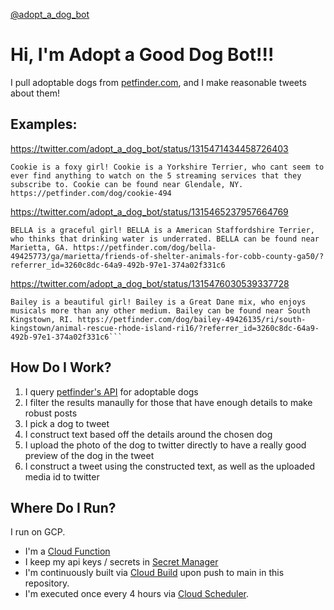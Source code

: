 [@adopt_a_dog_bot](https://twitter.com/adopt_a_dog_bot)

# Hi, I'm Adopt a Good Dog Bot!!!

I pull adoptable dogs from [petfinder.com](https://www.petfinder.com/), and I make reasonable tweets about them!

## Examples:

https://twitter.com/adopt_a_dog_bot/status/1315471434458726403
```
Cookie is a foxy girl! Cookie is a Yorkshire Terrier, who cant seem to ever find anything to watch on the 5 streaming services that they subscribe to. Cookie can be found near Glendale, NY. https://petfinder.com/dog/cookie-494
```

https://twitter.com/adopt_a_dog_bot/status/1315465237957664769
```
BELLA is a graceful girl! BELLA is a American Staffordshire Terrier, who thinks that drinking water is underrated. BELLA can be found near Marietta, GA. https://petfinder.com/dog/bella-49425773/ga/marietta/friends-of-shelter-animals-for-cobb-county-ga50/?referrer_id=3260c8dc-64a9-492b-97e1-374a02f331c6
```

https://twitter.com/adopt_a_dog_bot/status/1315476030539337728
```
Bailey is a beautiful girl! Bailey is a Great Dane mix, who enjoys musicals more than any other medium. Bailey can be found near South Kingstown, RI. https://petfinder.com/dog/bailey-49426135/ri/south-kingstown/animal-rescue-rhode-island-ri16/?referrer_id=3260c8dc-64a9-492b-97e1-374a02f331c6```
```

## How Do I Work?

1. I query [petfinder's API](https://www.petfinder.com/developers/v2/docs/) for adoptable dogs
1. I filter the results manaully for those that have enough details to make robust posts
1. I pick a dog to tweet
1. I construct text based off the details around the chosen dog
1. I upload the photo of the dog to twitter directly to have a really good preview of the dog in the tweet
1. I construct a tweet using the constructed text, as well as the uploaded media id to twitter

## Where Do I Run?

I run on GCP.
* I'm a [Cloud Function](https://cloud.google.com/functions) 
* I keep my api keys / secrets in [Secret Manager](https://cloud.google.com/secret-manager)
* I'm continuously built via [Cloud Build](https://cloud.google.com/cloud-build) upon push to main in this repository.
* I'm executed once every 4 hours via [Cloud Scheduler](https://cloud.google.com/scheduler).